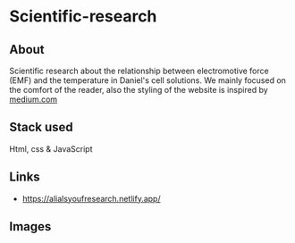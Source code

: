 # Scientific-research

## About

Scientific research about the relationship between electromotive force (EMF) and the temperature in Daniel's cell solutions.
We mainly focused on the comfort of the reader, also the styling of the website is inspired by [medium.com](https://medium.com/)

## Stack used

Html, css & JavaScript

## Links

- https://alialsyoufresearch.netlify.app/

## Images
